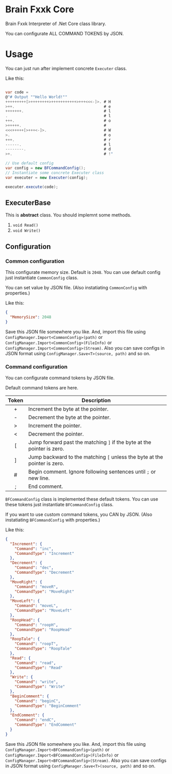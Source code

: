 # Brain Fxxk Core

Brain Fxxk Interpreter of .Net Core class library.

You can configurate ALL COMMAND TOKENS by JSON.

# Usage

You can just run after implement concrete `Executer` class.

Like this:

```csharp

var code = 
@"# Output ""Hello World!""
+++++++++[>++++++++>+++++++++++>+++<<<-]>. # H
>++.                                       # e
+++++++.                                   # l
.                                          # l
+++.                                       # o
>+++++.                                    #  
<<<+++++[>+++<-]>.                         # W
>.                                         # o
+++.                                       # r
------.                                    # l
--------.                                  # d
>+.                                        # !"

// Use default config
var config = new BFCommandConfig();
// Instantiate some concrete Executer class
var executer = new Executer(config);

executer.execute(code);

```


## ExecuterBase

This is **abstract** class. You should implemnt some methods.

1. `void Read()`
1. `void Write()`

## Configuration

### Common configuration

This configurate memory size. Default is `2048`.
You can use default config just instantiate `CommonConfig` class.

You can set value by JSON file.
(Also instatiating `CommonConfig` with properties.)

Like this:

```json
{
  "MemorySize": 2048
}
```

Save this JSON file somewhere you like. And, import this file using `ConfigManager.Import<CommonConfig>(path)` or `ConfigManager.Import<CommonConfig>(FileInfo)` or `ConfigManager.Import<CommonConfig>(Stream)`.
Also you can save configs in JSON format using `ConfigManager.Save<T>(source, path)` and so on.


### Command configuration

You can configurate command tokens by JSON file.

Default command tokens are here. 

|Token|Description|
|:-:|---|
|+|Increment the byte at the pointer.|
|-|Decrement the byte at the pointer.|
|>|Increment the pointer.|
|<|Decrement the pointer.|
|[|Jump forward past the matching `]` if the byte at the pointer is zero.|
|]|Jump backward to the matching `[` unless the byte at the pointer is zero.|
|#|Begin comment. Ignore following sentences until `;` or new line.|
|;|End comment.|

`BFCommandConfig` class is implemented these default tokens. You can use these tokens just instantiate `BFCommandConfig` class.

If you want to use custom command tokens, you CAN by JSON.
(Also instatiating `BFCommandConfig` with properties.)

Like this:

```json
{
  "Increment": {
    "Command": "inc",
    "CommandType": "Increment"
  },
  "Decrement": {
    "Command": "dec",
    "CommandType": "Decrement"
  },
  "MoveRight": {
    "Command": "moveR",
    "CommandType": "MoveRight"
  },
  "MoveLeft": {
    "Command": "moveL",
    "CommandType": "MoveLeft"
  },
  "RoopHead": {
    "Command": "roopH",
    "CommandType": "RoopHead"
  },
  "RoopTale": {
    "Command": "roopT",
    "CommandType": "RoopTale"
  },
  "Read": {
    "Command": "read",
    "CommandType": "Read"
  },
  "Write": {
    "Command": "write",
    "CommandType": "Write"
  },
  "BeginComment": {
    "Command": "beginC",
    "CommandType": "BeginComment"
  },
  "EndComment": {
    "Command": "endC",
    "CommandType": "EndComment"
  }
}
```

Save this JSON file somewhere you like. And, import this file using `ConfigManager.Import<BFCommandConfig>(path)` or `ConfigManager.Import<BFCommandConfig>(FileInfo)` or `ConfigManager.Import<BFCommandConfig>(Stream)`.
Also you can save configs in JSON format using `ConfigManager.Save<T>(source, path)` and so on.
